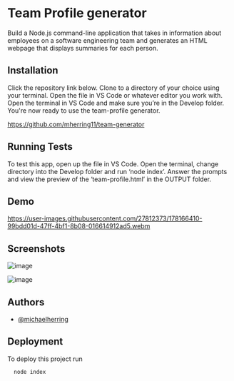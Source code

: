 
# Team Profile generator

Build a Node.js command-line application that takes in information about employees on a software engineering team and generates an HTML webpage that displays summaries for each person.


## Installation

Click the repository link below.  Clone to a directory of your choice using your terminal. Open the file in VS Code or whatever editor you work with. Open the terminal in VS Code and make sure you’re in the Develop folder. You're now ready to use the team-profile generator.

https://github.com/mherring11/team-generator
## Running Tests

To test this app, open up the file in VS Code. Open the terminal, change directory into the Develop folder  and run ‘node index’. Answer the prompts and view the preview of the ‘team-profile.html’ in the OUTPUT folder.


## Demo

https://user-images.githubusercontent.com/27812373/178166410-99bdd01d-47ff-4bf1-8b08-016614912ad5.webm

## Screenshots

![image](https://user-images.githubusercontent.com/27812373/178166044-4ff53327-c953-4cd9-b123-5e73d0c79e77.png)

![image](https://user-images.githubusercontent.com/27812373/178166080-aeb55804-a4c6-4af3-ac4b-490b57b078c9.png)



## Authors

- [@michaelherring](https://github.com/mherring11)


## Deployment

To deploy this project run

```bash
  node index
```

